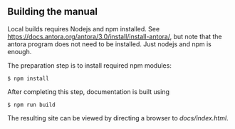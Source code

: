 ## Building the manual

Local builds requires Nodejs and npm installed. See
https://docs.antora.org/antora/3.0/install/install-antora/,
but note that the antora program does not need to be installed.
Just nodejs and npm is enough.

The preparation step is to install required npm modules:

    $ npm install

After completing this step, documentation is built using

    $ npm run build

The resulting site can  be viewed by directing a browser to
_docs/index.html_.
